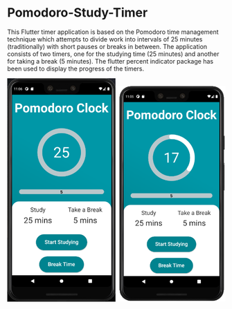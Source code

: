 # Pomodoro-Study-Timer
 
This Flutter timer application is based on the Pomodoro time management technique which attempts to divide work into intervals of 25 minutes (traditionally) with short pauses or breaks in between. 
The application consists of two timers, one for the studying time (25 minutes) and another for taking a break (5 minutes). The flutter percent indicator package has been used to display the progress of the timers.


<img src="Pomodoro Timer 1.PNG" width="250">      <img src="Pomodoro Timer 2.PNG" width='250'>
